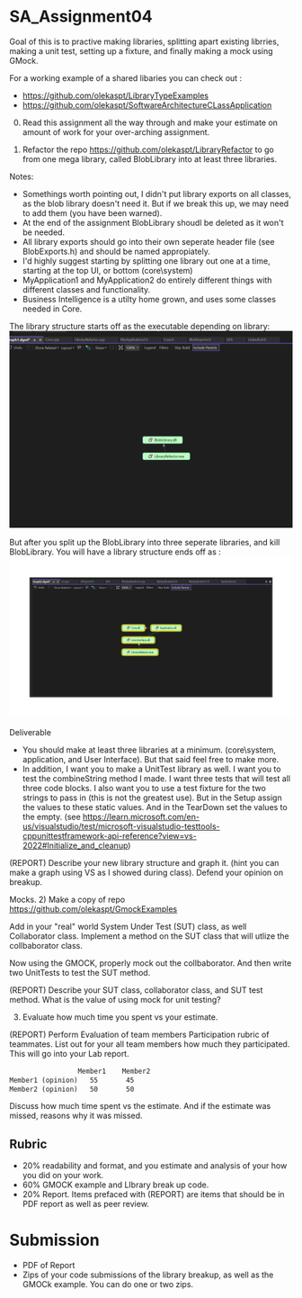 # SA_Assignment04

Goal of this is to practive making libraries, splitting apart existing librries, making a unit test, setting up a fixture, and finally making a mock using GMock.

For a working example of a shared libaries you can check out :
* https://github.com/olekaspt/LibraryTypeExamples
* https://github.com/olekaspt/SoftwareArchitectureCLassApplication

0) Read this assignment all the way through and make your estimate on amount of work for your over-arching assignment.

1) Refactor the repo https://github.com/olekaspt/LibraryRefactor to go from one mega library, called BlobLibrary into at least three libraries.

Notes:
* Somethings worth pointing out, I didn't put library exports on all classes, as the blob library doesn't need it.  But if we break this up, we may need to add them (you have been warned).
* At the end of the assignment BlobLibrary shoudl be deleted as it won't be needed.
* All library exports should go into their own seperate header file (see BlobExports.h) and should be named appropiately.
* I'd highly suggest starting by splitting one library out one at a time, starting at the top UI, or bottom (core\system)
* MyApplication1 and MyApplication2 do entirely different things with different classes and functionality.
* Business Intelligence is a utilty home grown, and uses some classes needed in Core.

The library structure starts off as the executable depending on library:
![Before](https://github.com/olekaspt/SA_Assignment04/blob/main/Before.png)

But after you split up the BlobLibrary into three seperate libraries, and kill BlobLibrary.  You will have a library structure ends off as :
![After](https://github.com/olekaspt/SA_Assignment04/blob/main/After.png)

Deliverable 
* You should make at least three libraries at a minimum. (core\system, application, and User Interface).  But that said feel free to make more.
* In addition, I want you to make a UnitTest library as well.  I want you to test the combineString method I made.  I want three tests that will test all three code blocks.  I also want you to use a test fixture for the two strings to pass in (this is not the greatest use).  But in the Setup assign the values to these static values.  And in the TearDown set the values to the empty.  (see https://learn.microsoft.com/en-us/visualstudio/test/microsoft-visualstudio-testtools-cppunittestframework-api-reference?view=vs-2022#Initialize_and_cleanup)


(REPORT) Describe your new library structure and graph it.  (hint you can make a graph using VS as I showed during class).  Defend your opinion on breakup.

Mocks.
2) Make a copy of repo https://github.com/olekaspt/GmockExamples

Add in your "real" world System Under Test (SUT) class, as well Collaborator class.  Implement a method on the SUT class that will utlize the collbaborator class.

Now using the GMOCK, properly mock out the collbaborator.  And then write two UnitTests to test the SUT method.

(REPORT) Describe your SUT class, collaborator class, and SUT test method.   What is the value of using mock for unit testing?

3) Evaluate how much time you spent vs your estimate.

(REPORT) Perform  Evaluation of team members
Participation rubric of teammates.  List out for your all team members how much they participated.  This will go into your Lab report.
```
	             Member1	Member2	
Member1 (opinion)	55	     45
Member2 (opinion)	50	     50
```

  Discuss how much time spent vs the estimate.  And if the estimate was missed, reasons why it was missed.

## Rubric
* 20% readability and format, and you estimate and analysis of your how you did on your work.
* 60% GMOCK example and LIbrary break up code.
* 20% Report.  Items prefaced with (REPORT) are items that should be in PDF report as well as peer review.

# Submission
* PDF of Report
* Zips of your code submissions of the library breakup, as well as the GMOCk example.  You can do one or two zips.

